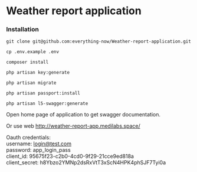 # Weather report application

### Installation

```
git clone git@github.com:everything-now/Weather-report-application.git
```

```
cp .env.example .env
```

```
composer install
```

```
php artisan key:generate
```

```
php artisan migrate
```

```
php artisan passport:install
```

```
php artisan l5-swagger:generate
```

Open home page of application to get swagger documentation.

Or use web http://weather-report-app.medilabs.space/

Oauth credentials:\
username: login@test.com\
password: app_login_pass\
client_id: 95675f23-c2b0-4cd0-9f29-21cce9ed818a\
client_secret: h8Ybzo2YMNp2dsRxVtT3xScN4HPK4phSJF7Tyi0a
